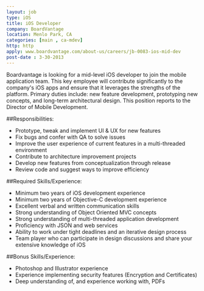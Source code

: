 ```yaml
---
layout: job
type: iOS
title: iOS Developer
company: BoardVantage
location: Menlo Park, CA
categories: [main , ca-mdev]
http: http
apply: www.boardvantage.com/about-us/careers/jb-0083-ios-mid-dev
post-date : 3-30-2013
---
```


Boardvantage is looking for a mid-level iOS developer to join the mobile application team. This key employee will contribute significantly to the company's iOS apps and ensure that it leverages the strengths of the platform. Primary duties include: new feature development, prototyping new concepts, and long-term architectural design. This position reports to the Director of Mobile Development.

##Responsibilities:

* Prototype, tweak and implement UI & UX for new features
* Fix bugs and confer with QA to solve issues
* Improve the user experience of current features in a multi-threaded environment
* Contribute to architecture improvement projects
* Develop new features from conceptualization through release
* Review code and suggest ways to improve efficiency

##Required Skills/Experience:

* Minimum two years of iOS development experience
* Minimum two years of Objective-C development experience
* Excellent verbal and written communication skills
* Strong understanding of Object Oriented MVC concepts
* Strong understanding of multi-threaded application development
* Proficiency with JSON and web services
* Ability to work under tight deadlines and an iterative design process
* Team player who can participate in design discussions and share your extensive knowledge of iOS

##Bonus Skills/Experience:

* Photoshop and Illustrator experience
* Experience implementing security features (Encryption and Certificates)
* Deep understanding of, and experience working with, PDFs
